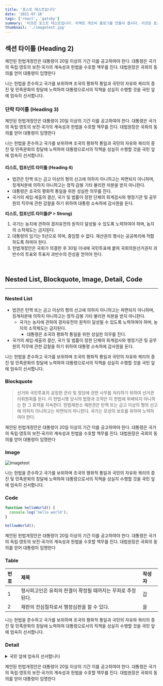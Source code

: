 ```yaml
---
title: '포스트 테스트입니다'
date: '2021-07-16'
tags: ['react', 'gatsby']
summary: '이것은 포스트 테스트입니다. 리액트 개츠비 블로그를 만들어 봅시다. 이것은 포스트 테스트입니다. 리액트 개츠비 블로그를 만들어 봅시다.'
thumbnail: './imagetest.jpg'
---
```


## 섹션 타이틀 (Heading 2)

제안된 헌법개정안은 대통령이 20일 이상의 기간 이를 공고하여야 한다. 대통령은 국가의 독립·영토의 보전·국가의 계속성과 헌법을 수호할 책무를 진다. 대법원장은 국회의 동의를 얻어 대통령이 임명한다

나는 헌법을 준수하고 국가를 보위하며 조국의 평화적 통일과 국민의 자유와 복리의 증진 및 민족문화의 창달에 노력하여 대통령으로서의 직책을 성실히 수행할 것을 국민 앞에 엄숙히 선서합니다.

### 단락 타이틀 (Heading 3)

제안된 헌법개정안은 대통령이 20일 이상의 기간 이를 공고하여야 한다. 대통령은 국가의 독립·영토의 보전·국가의 계속성과 헌법을 수호할 책무를 진다. 대법원장은 국회의 동의를 얻어 대통령이 임명한다

나는 헌법을 준수하고 국가를 보위하며 조국의 평화적 통일과 국민의 자유와 복리의 증진 및 민족문화의 창달에 노력하여 대통령으로서의 직책을 성실히 수행할 것을 국민 앞에 엄숙히 선서합니다.

#### 리스트, 컴포넌트 타이틀 (Heading 4)

- 법관은 탄핵 또는 금고 이상의 형의 선고에 의하지 아니하고는 파면되지 아니하며, 징계처분에 의하지 아니하고는 정직·감봉 기타 불리한 처분을 받지 아니한다.
- 대통령은 조국의 평화적 통일을 위한 성실한 의무를 진다.
- 국가의 세입·세출의 결산, 국가 및 법률이 정한 단체의 회계검사와 행정기관 및 공무원의 직무에 관한 감찰을 하기 위하여 대통령 소속하에 감사원을 둔다.

**리스트, 컴포넌트 타이틀(P > Strong)**

1. 국가는 농지에 관하여 경자유전의 원칙이 달성될 수 있도록 노력하여야 하며, 농지의 소작제도는 금지된다.
2. 대통령의 임기는 5년으로 하며, 중임할 수 없다. 재산권의 행사는 공공복리에 적합하도록 하여야 한다.
3. 헌법개정안은 국회가 의결한 후 30일 이내에 국민투표에 붙여 국회의원선거권자 과반수의 투표와 투표자 과반수의 찬성을 얻어야 한다.

<br/>

## Nested List, Blockquote, Image, Detail, Code

---

### Nested List

- 법관은 탄핵 또는 금고 이상의 형의 선고에 의하지 아니하고는 파면되지 아니하며, 징계처분에 의하지 아니하고는 정직·감봉 기타 불리한 처분을 받지 아니한다.
  - 국가는 농지에 관하여 경자유전의 원칙이 달성될 수 있도록 노력하여야 하며, 농지의 소작제도는 금지된다.
    - 대통령은 조국의 평화적 통일을 위한 성실한 의무를 진다.
- 국가의 세입·세출의 결산, 국가 및 법률이 정한 단체의 회계검사와 행정기관 및 공무원의 직무에 관한 감찰을 하기 위하여 대통령 소속하에 감사원을 둔다.

나는 헌법을 준수하고 국가를 보위하며 조국의 평화적 통일과 국민의 자유와 복리의 증진 및 민족문화의 창달에 노력하여 대통령으로서의 직책을 성실히 수행할 것을 국민 앞에 엄숙히 선서합니다.

### Blockquote

> 선거와 국민투표의 공정한 관리 및 정당에 관한 사무를 처리하기 위하여 선거관리위원회를 둔다. 이 헌법시행 당시의 법령과 조약은 이 헌법에 위배되지 아니하는 한 그 효력을 지속한다. 헌법재판소 재판관은 탄핵 또는 금고 이상의 형의 선고에 의하지 아니하고는 파면되지 아니한다. 국가는 모성의 보호를 위하여 노력하여야 한다.

제안된 헌법개정안은 대통령이 20일 이상의 기간 이를 공고하여야 한다. 대통령은 국가의 독립·영토의 보전·국가의 계속성과 헌법을 수호할 책무를 진다. 대법원장은 국회의 동의를 얻어 대통령이 임명한다

### Image

![imagetest]('./imagetest.jpg')

나는 헌법을 준수하고 국가를 보위하며 조국의 평화적 통일과 국민의 자유와 복리의 증진 및 민족문화의 창달에 노력하여 대통령으로서의 직책을 성실히 수행할 것을 국민 앞에 엄숙히 선서합니다.

### Code

```js
function helloWorld() {
  console.log('hello world');
}

hellowWorld();
```

제안된 헌법개정안은 대통령이 20일 이상의 기간 이를 공고하여야 한다. 대통령은 국가의 독립·영토의 보전·국가의 계속성과 헌법을 수호할 책무를 진다. 대법원장은 국회의 동의를 얻어 대통령이 임명한다

### Table

| 번호 | 제목                                                        | 작성자 |
| :--- | :---------------------------------------------------------- | :----- |
| 1    | 형사피고인은 유죄의 판결이 확정될 때까지는 무죄로 추정된다. | 갑     |
| 2    | 재판의 전심절차로서 행정심판을 할 수 있다.                  | 을     |

나는 헌법을 준수하고 국가를 보위하며 조국의 평화적 통일과 국민의 자유와 복리의 증진 및 민족문화의 창달에 노력하여 대통령으로서의 직책을 성실히 수행할 것을 국민 앞에 엄숙히 선서합니다.

### Detail

<details>
    <summary>국민 앞에 엄숙히 선서합니다</summary>
    <p>
    나는 헌법을 준수하고 국가를 보위하며 조국의 평화적 통일과 국민의 자유와 복리의 증진 및 민족문화의 창달에 노력하여 대통령으로서의 직책을 성실히 수행할 것을 국민 앞에 엄숙히 선서합니다.
    </p>
    <blockquote>
      <a href="">선거와 국민투표</a>
      의 공정한 관리 및 정당에 관한 사무를 처리하기 위하여 선거관리위원회를 둔다. 이 헌법시행 당시의 법령과 조약은 이 헌법에 위배되지 아니하는 한 그 효력을 지속한다. 헌법재판소 재판관은 탄핵 또는 금고 이상의 형의 선고에 의하지 아니하고는 파면되지 아니한다. 국가는 모성의 보호를 위하여 노력하여야 한다
    </blockquote>
    <p>
    제안된 헌법개정안은 대통령이 20일 이상의 기간 이를 공고하여야 한다. 대통령은 국가의 독립·영토의 보전·국가의 계속성과 헌법을 수호할 책무를 진다. 대법원장은 국회의 동의를 얻어 대통령이 임명한다
    </p>
    <ul>
      <li>법관은 탄핵 또는 금고 이상의 형의 선고에 의하지 아니하고는 파면되지 아니하며, 징계처분에 의하지 아니하고는 정직·감봉 기타 불리한 처분을 받지 아니한다.</li>
      <li>대통령은 조국의 평화적 통일을 위한 성실한 의무를 진다.</li>
      <li>국가의 세입·세출의 결산, 국가 및 법률이 정한 단체의 회계검사와 행정기관 및 공무원의 직무에 관한 감찰을 하기 위하여 대통령 소속하에 감사원을 둔다.</li>
    </ul>
</details>

제안된 헌법개정안은 대통령이 20일 이상의 기간 이를 공고하여야 한다. 대통령은 국가의 독립·영토의 보전·국가의 계속성과 헌법을 수호할 책무를 진다. 대법원장은 국회의 동의를 얻어 대통령이 임명한다
